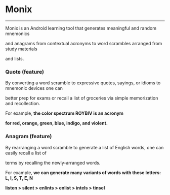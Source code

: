 # Monix
***
  Monix is an Android learning tool that generates meaningful and random mnemonics

  and anagrams from contextual acronyms to word scrambles arranged from study materials

  and lists. 



### Quote (feature)
  By converting a word scramble to expressive quotes, sayings, or idioms to mnemonic devices one can 

  better prep for exams or recall a list of groceries via simple memorization and recollection.     

  For example, **the color spectrum ROYBIV is an acronym** 

  **for red, orange, green, blue, indigo, and violent.**



### Anagram (feature)

  By rearranging a word scramble to generate a list of English words, one can easily recall a list of 

  terms by recalling the newly-arranged words. 

  For example, **we can generate many variants of words with these letters: L, I, S, T, E, N**

  **listen > silent > enlints > enlist > intels > tinsel**

